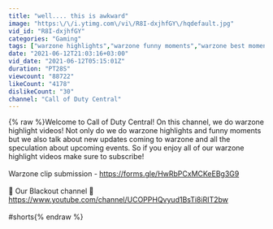 ```yaml
---
title: "well.... this is awkward"
image: "https:\/\/i.ytimg.com\/vi\/R8I-dxjhfGY\/hqdefault.jpg"
vid_id: "R8I-dxjhfGY"
categories: "Gaming"
tags: ["warzone highlights","warzone funny moments","warzone best moments"]
date: "2021-06-12T21:03:16+03:00"
vid_date: "2021-06-12T05:15:01Z"
duration: "PT28S"
viewcount: "88722"
likeCount: "4178"
dislikeCount: "30"
channel: "Call of Duty Central"
---
```

{% raw %}Welcome to Call of Duty Central! On this channel, we do warzone highlight videos! Not only do we do warzone highlights and funny moments but we also talk about new updates coming to warzone and all the speculation about upcoming events. So if you enjoy all of our warzone highlight videos make sure to subscribe!<br /><br />Warzone clip submission - <a rel="nofollow" target="blank" href="https://forms.gle/HwRbPCxMCKeEBg3G9">https://forms.gle/HwRbPCxMCKeEBg3G9</a><br /> <br />🔴 Our Blackout channel 🔴<br /><a rel="nofollow" target="blank" href="https://www.youtube.com/channel/UCOPPHQvyud1BsTi8iRIT2bw">https://www.youtube.com/channel/UCOPPHQvyud1BsTi8iRIT2bw</a><br /><br />#shorts{% endraw %}
